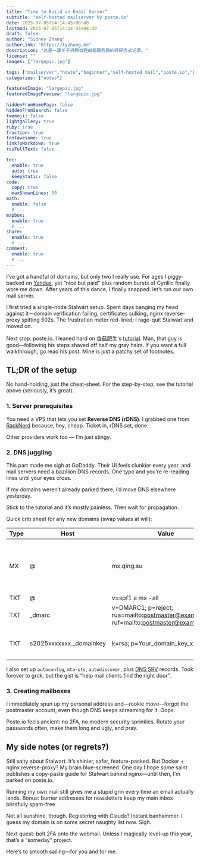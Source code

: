 ```yaml
---
title: "Time to Build an Email Server"
subtitle: "self-hosted mailserver by poste.io"
date: 2025-07-05T14:14:45+08:00
lastmod: 2025-07-05T14:14:45+08:00
draft: false
author: "Sidney Zhang"
authorLink: "https://lyzhang.me"
description: "这是一篇关于折腾自建邮箱服务器的碎碎念式记录。"
license: ""
images: ["largepic.jpg"]

tags: ["mailserver","howto","beginner","self-hosted mail","poste.io","DNS","domain email"]
categories: ["notes"]

featuredImage: "largepic.jpg"
featuredImagePreview: "largepic.jpg"

hiddenFromHomePage: false
hiddenFromSearch: false
twemoji: false
lightgallery: true
ruby: true
fraction: true
fontawesome: true
linkToMarkdown: true
rssFullText: false

toc:
  enable: true
  auto: true
  keepStatic: false
code:
  copy: true
  maxShownLines: 50
math:
  enable: false
  # ...
mapbox:
  enable: true
  # ...
share:
  enable: true
  # ...
comment:
  enable: true
  # ...
---
```




I’ve got a handful of domains, but only two I really use. For ages I piggy-backed on [Yandex](https://mail.yandex.ru/), yet “nice but paid” plus random bursts of Cyrillic finally wore me down. After years of this dance, I finally snapped: let’s run our own mail server.

<!--more-->

I first tried a single-node Stalwart setup. Spent days banging my head against it—domain verification failing, certificates sulking, nginx reverse-proxy spitting 502s. The frustration meter red-lined; I rage-quit Stalwart and moved on.

Next stop: poste.io. I leaned hard on [香菇肥牛](https://qing.su/)’s [tutorial](https://qing.su/article/poste-io-with-docker-on-linux.html). Man, that guy is good—following his steps shaved off half my gray hairs. If you want a full walkthrough, go read his post. Mine is just a patchy set of footnotes.

## TL;DR of the setup

No hand-holding, just the cheat-sheet. For the step-by-step, see the tutorial above (seriously, it’s great).

### 1. Server prerequisites

You need a VPS that lets you set **Reverse DNS (rDNS)**. I grabbed one from [RackNerd](https://my.racknerd.com/aff.php?aff=15010) because, hey, cheap. Ticket in, rDNS set, done.

Other providers work too — I’m just stingy.

### 2. DNS juggling

This part made me sigh at GoDaddy. Their UI feels clunkier every year, and mail servers need a bazillion DNS records. One typo and you’re re-reading lines until your eyes cross.

If my domains weren’t already parked there, I’d move DNS elsewhere yesterday.

Stick to the tutorial and it’s mostly painless. Then wait for propagation.

Quick crib sheet for any new domains (swap values at will):

| Type | Host | Value | Notes |
|---|---|---|---|
| MX | @ | mx.qing.su | Priority 10; must match your actual mail hostname |
| TXT | @ | v=spf1 a mx -all | |
| TXT | _dmarc | v=DMARC1; p=reject; rua=mailto:postmaster@example.com; ruf=mailto:postmaster@example.com | Change mailto to taste |
| TXT | s2025xxxxxxx._domainkey | k=rsa; p=Your_domain_key_xxxxxx | Paste what the server gives you |

I also set up `autoconfig`, `mta-sts`, `autodiscover`, plus [DNS SRV](https://www.cloudflare.com/learning/dns/dns-records/dns-srv-record/) records. Took forever to grok, but the gist is “help mail clients find the right door”.

### 3. Creating mailboxes

I immediately spun up my personal address and—rookie move—forgot the postmaster account, even though DNS keeps screaming for it. Oops.

Poste.io feels ancient: no 2FA, no modern security sprinkles. Rotate your passwords often, make them long and ugly, and pray.

## My side notes (or regrets?)

Still salty about Stalwart. It’s shinier, safer, feature-packed. But Docker + nginx reverse-proxy? My brain blue-screened. One day I hope some saint publishes a copy-paste guide for Stalwart behind nginx—until then, I’m parked on poste.io.

Running my own mail still gives me a stupid grin every time an email actually lands. Bonus: burner addresses for newsletters keep my main inbox blissfully spam-free.

Not all sunshine, though. Registering with Claude? Instant banhammer. I guess my domain is on some secret naughty list now. Sigh.

Next quest: bolt 2FA onto the webmail. Unless I magically level-up this year, that’s a “someday” project.

Here’s to smooth sailing—for you and for me.